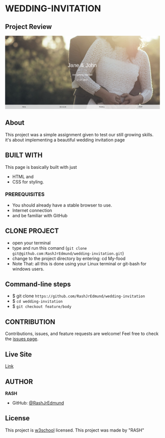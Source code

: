 # WEDDING-INVITATION

## Project Review
![home page](assets/images/overview.png)

## About
This project was a simple assignment given to test our still growing skills. it's about implementing a beautiful wedding invitation page

## BUILT WITH
This page is basically built with just
* HTML and
* CSS for styling.

### PREREQUISITES
* You should already have a stable browser to use.
* Internet connection
* and be familiar with GitHub

## CLONE PROJECT
* open your terminal
* type and run this comand (`git clone git@github.com:RashJrEdmund/wedding-invitation.git`)
* change to the project directory by entering: cd My-food
* Note That: all this is done using your Linux terminal or git-bash for windows users.

## Command-line steps

- $ git clone `https://github.com/RashJrEdmund/wedding-invitation`
- $ `cd wedding-invitation`
- $ `git checkout feature/body`

## CONTRIBUTION
Contributions, issues, and feature requests are welcome!
Feel free to check the [issues page](https://github.com/RashJrEdmund/wedding-invitation/issues).

## Live Site

[Link](https://rashjredmund.github.io/cv-template/)

## AUTHOR
**RASH**
- GitHub: [@RashJrEdmund](https://github.com/RashJrEdmund/wedding-invitation)

## License
This project is [w3school](./LICENSE) licensed. This project was made by "RASH"